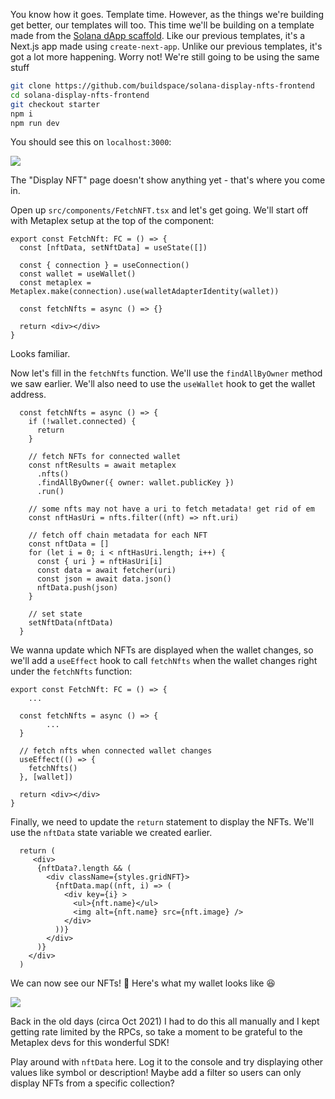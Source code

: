 You know how it goes. Template time. However, as the things we're building get better, our templates will too. This time we'll be building on a template made from the [Solana dApp scaffold](https://github.com/solana-labs/dapp-scaffold). Like our previous templates, it's a Next.js app made using `create-next-app`. Unlike our previous templates, it's got a lot more happening. Worry not! We're still going to be using the same stuff

```bash
git clone https://github.com/buildspace/solana-display-nfts-frontend
cd solana-display-nfts-frontend
git checkout starter
npm i
npm run dev
```

You should see this on `localhost:3000`:

![](https://hackmd.io/_uploads/Skn7dJhXo.png)

The "Display NFT" page doesn't show anything yet - that's where you come in.

Open up `src/components/FetchNFT.tsx` and let's get going. We'll start off with Metaplex setup at the top of the component:
```tsx
export const FetchNft: FC = () => {
  const [nftData, setNftData] = useState([])

  const { connection } = useConnection()
  const wallet = useWallet()
  const metaplex = Metaplex.make(connection).use(walletAdapterIdentity(wallet))

  const fetchNfts = async () => {}

  return <div></div>
}
```

Looks familiar.

Now let's fill in the `fetchNfts` function. We'll use the `findAllByOwner` method we saw earlier. We'll also need to use the `useWallet` hook to get the wallet address.

```tsx
  const fetchNfts = async () => {
    if (!wallet.connected) {
      return
    }

    // fetch NFTs for connected wallet
    const nftResults = await metaplex
      .nfts()
      .findAllByOwner({ owner: wallet.publicKey })
      .run()

    // some nfts may not have a uri to fetch metadata! get rid of em
    const nftHasUri = nfts.filter((nft) => nft.uri)

    // fetch off chain metadata for each NFT
    const nftData = []
    for (let i = 0; i < nftHasUri.length; i++) {
      const { uri } = nftHasUri[i]
      const data = await fetcher(uri)
      const json = await data.json()
      nftData.push(json)
    }

    // set state
    setNftData(nftData)
  }
```

We wanna update which NFTs are displayed when the wallet changes, so we'll add a `useEffect` hook to call `fetchNfts` when the wallet changes right under the `fetchNfts` function:

```tsx
export const FetchNft: FC = () => {
	...

  const fetchNfts = async () => {
		...
  }

  // fetch nfts when connected wallet changes
  useEffect(() => {
    fetchNfts()
  }, [wallet])

  return <div></div>
}
```

Finally, we need to update the `return` statement to display the NFTs. We'll use the `nftData` state variable we created earlier.

```tsx
  return (
     <div>
      {nftData?.length && (
        <div className={styles.gridNFT}>
          {nftData.map((nft, i) => (
            <div key={i} >
              <ul>{nft.name}</ul>
              <img alt={nft.name} src={nft.image} />
            </div>
          ))}
        </div>
      )}
    </div>
  )
```

We can now see our NFTs! 🎉 Here's what my wallet looks like 😆

![](https://hackmd.io/_uploads/SyhDsk2mo.png)

Back in the old days (circa Oct 2021) I had to do this all manually and I kept getting rate limited by the RPCs, so take a moment to be grateful to the Metaplex devs for this wonderful SDK!

Play around with `nftData` here. Log it to the console and try displaying other values like symbol or description! Maybe add a filter so users can only display NFTs from a specific collection?
